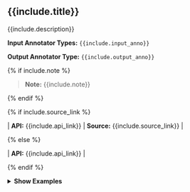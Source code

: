 
<div class="h3-box model-content" markdown="1">

## {{include.title}}

{{include.description}}

**Input Annotator Types:** `{{include.input_anno}}`

**Output Annotator Type:** `{{include.output_anno}}`

{% if include.note %}

> **Note:** {{include.note}}

{% endif %}

{% if include.source_link %}

| **API:** {{include.api_link}} | **Source:** {{include.source_link}} |

{% else %}

| **API:** {{include.api_link}} |


{% endif %}

<details>

<summary class="button"><b>Show Examples</b></summary>

<div class="tabs-box" markdown="1">

{% include transformerUseCaseSelect.html %}

<div class="tabs-box prediction-content" markdown="1">

{% include programmingLanguageSelectScalaPython.html %}

This example shows how to predict classes by using the embeddings generated by
the Transformer.

```python
{{include.prediction_python_example}}
```

```scala
{{include.prediction_scala_example}}
```

</div>

<div class="tabs-box training-content" markdown="1" style="display: none;">

{% include programmingLanguageSelectScalaPython.html %}

This example shows how to train an Approach Annotator by using the embeddings
generated by the Transformer.

```python
{{include.training_python_example}}
```

```scala
{{include.training_scala_example}}
```

</div>

<div class="tabs-box embeddings-content" markdown="1" style="display: none;">

{% include programmingLanguageSelectScalaPython.html %}

This example shows how to extract the embeddings generated by the Transformer.

```python
{{include.embeddings_python_example}}
```

```scala
{{include.embeddings_scala_example}}
```

</div>

</div>

</details>

</div>
